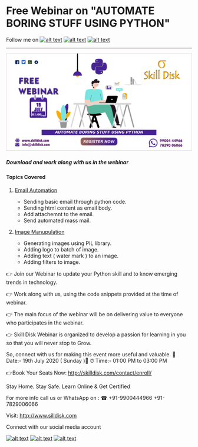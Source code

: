 # Free Webinar on "AUTOMATE BORING STUFF USING PYTHON"
Follow me on [![alt text][1.1]][1]
[![alt text][2.1]][2]
[![alt text][3.1]][3] 

---- 
![Webinar on AUTOMATE BORING STUFF USING PYTHON](email/banner.png)

##### Download and work along with us in the webinar
#### Topics Covered
1. [Email Automation](email)
    - Sending basic email through python code.
    - Sending html content as email body.
    - Add attachemnt to the email.
    - Send automated mass mail.

2. [Image Manupulation](Image)
    - Generating images using PIL library.
    - Adding logo to batch of image.
    - Adding text ( water mark ) to an image.
    - Adding filters to image.

👉 Join our Webinar to update your Python skill and to know emerging trends in technology.

👉 Work along with us, using the code snippets provided at the time of webinar.

👉 The main focus of the webinar will be on delivering value to everyone who participates in the webinar.

👉 Skill Disk Webinar is organized to develop a passion for learning in you so that you will never stop to Grow.

So, connect with us for making this event more useful and valuable.
🔸 Date:- 19th July 2020 ( Sunday )🔸
⏰ Time:- 01:00 PM to 03:00 PM

👉Book Your Seats Now: http://skilldisk.com/contact/enroll/

Stay Home. Stay Safe. Learn Online & Get Certified

For more info call us or WhatsApp on :
☎ +91-9900444966
+91-7829006066

Visit: http://www.silldisk.com

Connect with our social media account

[![alt text][1.1]][1]
[![alt text][2.1]][2]
[![alt text][3.1]][3] 


<!-- icons with padding -->
[1.1]: http://i.imgur.com/tXSoThF.png
[2.1]: http://i.imgur.com/P3YfQoD.png
[3.1]: http://i.imgur.com/0o48UoR.png

<!-- links to social media accounts -->
[1]: http://www.twitter.com/skilldisk
[2]: http://www.facebook.com/skilldisk
[3]: http://www.github.com/skilldisk